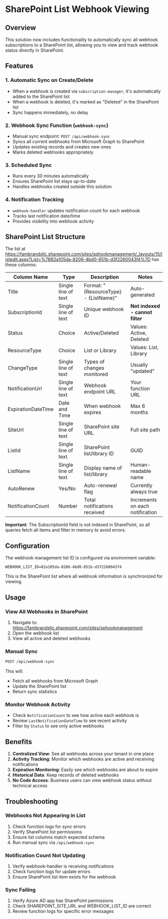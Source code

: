 # SharePoint List Webhook Viewing

## Overview

This solution now includes functionality to automatically sync all webhook subscriptions to a SharePoint list, allowing you to view and track webhook status directly in SharePoint.

## Features

### 1. Automatic Sync on Create/Delete
- When a webhook is created via `subscription-manager`, it's automatically added to the SharePoint list
- When a webhook is deleted, it's marked as "Deleted" in the SharePoint list
- Sync happens immediately, no delay

### 2. Webhook Sync Function (`webhook-sync`)
- Manual sync endpoint: `POST /api/webhook-sync`
- Syncs all current webhooks from Microsoft Graph to SharePoint
- Updates existing records and creates new ones
- Marks deleted webhooks appropriately

### 3. Scheduled Sync
- Runs every 30 minutes automatically
- Ensures SharePoint list stays up-to-date
- Handles webhooks created outside this solution

### 4. Notification Tracking
- `webhook-handler` updates notification count for each webhook
- Tracks last notification date/time
- Provides visibility into webhook activity

## SharePoint List Structure

The list at https://fambrandsllc.sharepoint.com/sites/sphookmanagement/_layouts/15/listedit.aspx?List=%7B82a105da-8206-4bd0-851b-d3f2260043f4%7D has these columns:

| Column Name | Type | Description | Notes |
|-------------|------|-------------|-------|
| Title | Single line of text | Format: "{ResourceType} - {ListName}" | Auto-generated |
| SubscriptionId | Single line of text | Unique webhook ID | **Not indexed - cannot filter** |
| Status | Choice | Active/Deleted | Values: Active, Deleted |
| ResourceType | Choice | List or Library | Values: List, Library |
| ChangeType | Single line of text | Types of changes monitored | Usually "updated" |
| NotificationUrl | Single line of text | Webhook endpoint URL | Your function URL |
| ExpirationDateTime | Date and Time | When webhook expires | Max 6 months |
| SiteUrl | Single line of text | SharePoint site URL | Full site path |
| ListId | Single line of text | SharePoint list/library ID | GUID |
| ListName | Single line of text | Display name of list/library | Human-readable name |
| AutoRenew | Yes/No | Auto-renewal flag | Currently always true |
| NotificationCount | Number | Total notifications received | Increments on each notification |

**Important**: The SubscriptionId field is not indexed in SharePoint, so all queries fetch all items and filter in memory to avoid errors.

## Configuration

The webhook management list ID is configured via environment variable:

```
WEBHOOK_LIST_ID=82a105da-8206-4bd0-851b-d3f2260043f4
```

This is the SharePoint list where all webhook information is synchronized for viewing.

## Usage

### View All Webhooks in SharePoint
1. Navigate to: https://fambrandsllc.sharepoint.com/sites/sphookmanagement
2. Open the webhook list
3. View all active and deleted webhooks

### Manual Sync
```bash
POST /api/webhook-sync
```

This will:
- Fetch all webhooks from Microsoft Graph
- Update the SharePoint list
- Return sync statistics

### Monitor Webhook Activity
- Check `NotificationCount` to see how active each webhook is
- Review `LastNotificationDateTime` to see recent activity
- Filter by `Status` to see only active webhooks

## Benefits

1. **Centralized View**: See all webhooks across your tenant in one place
2. **Activity Tracking**: Monitor which webhooks are active and receiving notifications
3. **Expiration Monitoring**: Easily see which webhooks are about to expire
4. **Historical Data**: Keep records of deleted webhooks
5. **No Code Access**: Business users can view webhook status without technical access

## Troubleshooting

### Webhooks Not Appearing in List
1. Check function logs for sync errors
2. Verify SharePoint list permissions
3. Ensure list columns match expected schema
4. Run manual sync via `/api/webhook-sync`

### Notification Count Not Updating
1. Verify webhook-handler is receiving notifications
2. Check function logs for update errors
3. Ensure SharePoint list item exists for the webhook

### Sync Failing
1. Verify Azure AD app has SharePoint permissions
2. Check SHAREPOINT_SITE_URL and WEBHOOK_LIST_ID are correct
3. Review function logs for specific error messages